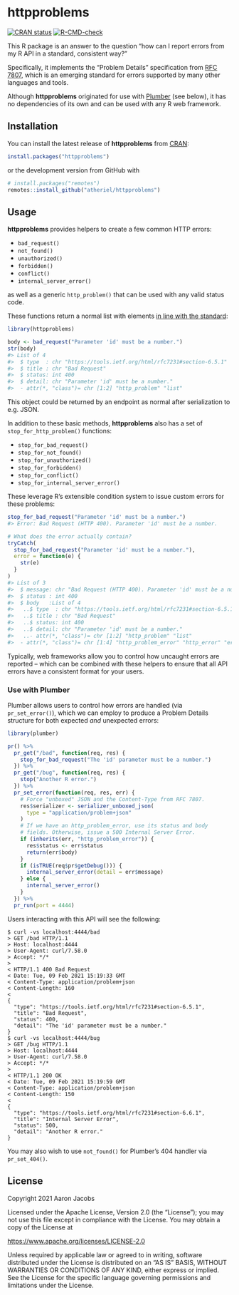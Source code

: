 
<!-- README.md is generated from README.Rmd. Please edit that file -->

# httpproblems

<!-- badges: start -->

[![CRAN
status](https://www.r-pkg.org/badges/version/httpproblems)](https://CRAN.R-project.org/package=httpproblems)
[![R-CMD-check](https://github.com/atheriel/httpproblems/workflows/R-CMD-check/badge.svg)](https://github.com/atheriel/httpproblems/actions)
<!-- badges: end -->

This R package is an answer to the question “how can I report errors
from my R API in a standard, consistent way?”

Specifically, it implements the “Problem Details” specification from
[RFC 7807](https://tools.ietf.org/html/rfc7807), which is an emerging
standard for errors supported by many other languages and tools.

Although **httpproblems** originated for use with
[Plumber](https://www.rplumber.io) (see below), it has no dependencies
of its own and can be used with any R web framework.

## Installation

You can install the latest release of **httpproblems** from
[CRAN](https://CRAN.R-project.org):

``` r
install.packages("httpproblems")
```

or the development version from GitHub with

``` r
# install.packages("remotes")
remotes::install_github("atheriel/httpproblems")
```

## Usage

**httpproblems** provides helpers to create a few common HTTP errors:

  - `bad_request()`
  - `not_found()`
  - `unauthorized()`
  - `forbidden()`
  - `conflict()`
  - `internal_server_error()`

as well as a generic `http_problem()` that can be used with any valid
status code.

These functions return a normal list with elements [in line with the
standard](https://tools.ietf.org/html/rfc7807#section-3.1):

``` r
library(httpproblems)

body <- bad_request("Parameter 'id' must be a number.")
str(body)
#> List of 4
#>  $ type  : chr "https://tools.ietf.org/html/rfc7231#section-6.5.1"
#>  $ title : chr "Bad Request"
#>  $ status: int 400
#>  $ detail: chr "Parameter 'id' must be a number."
#>  - attr(*, "class")= chr [1:2] "http_problem" "list"
```

This object could be returned by an endpoint as normal after
serialization to e.g. JSON.

In addition to these basic methods, **httpproblems** also has a set of
`stop_for_http_problem()` functions:

  - `stop_for_bad_request()`
  - `stop_for_not_found()`
  - `stop_for_unauthorized()`
  - `stop_for_forbidden()`
  - `stop_for_conflict()`
  - `stop_for_internal_server_error()`

These leverage R’s extensible condition system to issue custom errors
for these problems:

``` r
stop_for_bad_request("Parameter 'id' must be a number.")
#> Error: Bad Request (HTTP 400). Parameter 'id' must be a number.

# What does the error actually contain?
tryCatch(
  stop_for_bad_request("Parameter 'id' must be a number."),
  error = function(e) {
    str(e)
  }
)
#> List of 3
#>  $ message: chr "Bad Request (HTTP 400). Parameter 'id' must be a number."
#>  $ status : int 400
#>  $ body   :List of 4
#>   ..$ type  : chr "https://tools.ietf.org/html/rfc7231#section-6.5.1"
#>   ..$ title : chr "Bad Request"
#>   ..$ status: int 400
#>   ..$ detail: chr "Parameter 'id' must be a number."
#>   ..- attr(*, "class")= chr [1:2] "http_problem" "list"
#>  - attr(*, "class")= chr [1:4] "http_problem_error" "http_error" "error" "condition"
```

Typically, web frameworks allow you to control how uncaught errors are
reported – which can be combined with these helpers to ensure that all
API errors have a consistent format for your users.

### Use with Plumber

Plumber allows users to control how errors are handled (via
`pr_set_error()`), which we can employ to produce a Problem Details
structure for both expected *and* unexpected errors:

``` r
library(plumber)

pr() %>%
  pr_get("/bad", function(req, res) {
    stop_for_bad_request("The 'id' parameter must be a number.")
  }) %>%
  pr_get("/bug", function(req, res) {
    stop("Another R error.")
  }) %>%
  pr_set_error(function(req, res, err) {
    # Force "unboxed" JSON and the Content-Type from RFC 7807.
    res$serializer <- serializer_unboxed_json(
      type = "application/problem+json"
    )
    # If we have an http_problem_error, use its status and body
    # fields. Otherwise, issue a 500 Internal Server Error.
    if (inherits(err, "http_problem_error")) {
      res$status <- err$status
      return(err$body)
    }
    if (isTRUE(req$pr$getDebug())) {
      internal_server_error(detail = err$message)
    } else {
      internal_server_error()
    }
  }) %>%
  pr_run(port = 4444)
```

Users interacting with this API will see the following:

``` shell
$ curl -vs localhost:4444/bad
> GET /bad HTTP/1.1
> Host: localhost:4444
> User-Agent: curl/7.58.0
> Accept: */*
> 
< HTTP/1.1 400 Bad Request
< Date: Tue, 09 Feb 2021 15:19:33 GMT
< Content-Type: application/problem+json
< Content-Length: 160
< 
{
  "type": "https://tools.ietf.org/html/rfc7231#section-6.5.1",
  "title": "Bad Request",
  "status": 400,
  "detail": "The 'id' parameter must be a number."
}
$ curl -vs localhost:4444/bug
> GET /bug HTTP/1.1
> Host: localhost:4444
> User-Agent: curl/7.58.0
> Accept: */*
> 
< HTTP/1.1 200 OK
< Date: Tue, 09 Feb 2021 15:19:59 GMT
< Content-Type: application/problem+json
< Content-Length: 150
< 
{
  "type": "https://tools.ietf.org/html/rfc7231#section-6.6.1",
  "title": "Internal Server Error",
  "status": 500,
  "detail": "Another R error."
}
```

You may also wish to use `not_found()` for Plumber’s 404 handler via
`pr_set_404()`.

## License

Copyright 2021 Aaron Jacobs

Licensed under the Apache License, Version 2.0 (the “License”); you may
not use this file except in compliance with the License. You may obtain
a copy of the License at

<https://www.apache.org/licenses/LICENSE-2.0>

Unless required by applicable law or agreed to in writing, software
distributed under the License is distributed on an “AS IS” BASIS,
WITHOUT WARRANTIES OR CONDITIONS OF ANY KIND, either express or implied.
See the License for the specific language governing permissions and
limitations under the License.
